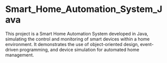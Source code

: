 # Smart_Home_Automation_System_Java
This project is a Smart Home Automation System developed in Java, simulating the control and monitoring of smart devices within a home environment. It demonstrates the use of object-oriented design, event-driven programming, and device simulation for automated home management.
